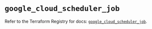 # `google_cloud_scheduler_job`

Refer to the Terraform Registry for docs: [`google_cloud_scheduler_job`](https://registry.terraform.io/providers/hashicorp/google/5.31.1/docs/resources/cloud_scheduler_job).
